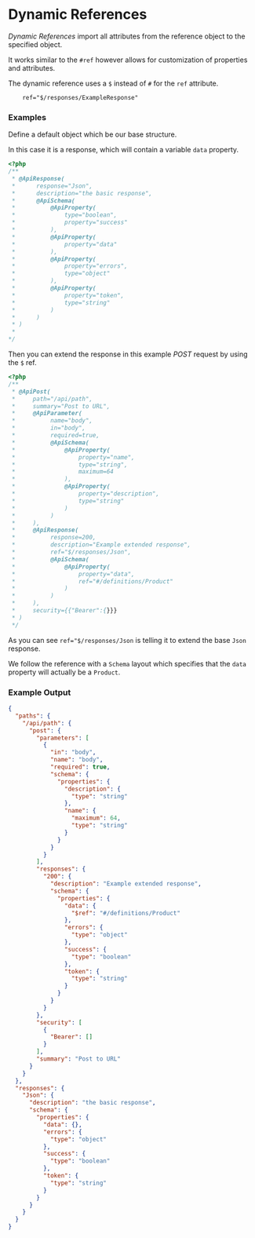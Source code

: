 # Dynamic References

*Dynamic References* import all attributes from the reference object to the specified object. 

It works similar to the `#ref` however allows for customization of properties and attributes.

The dynamic reference uses a `$` instead of `#` for the `ref` attribute.
```
    ref="$/responses/ExampleResponse"
```

### Examples


Define a default object which be our base structure.

In this case it is a response, which will contain a variable `data` property.
```php
<?php
/**
 * @ApiResponse(
 *      response="Json",
 *      description="the basic response",
 *      @ApiSchema(
 *          @ApiProperty(
 *              type="boolean",
 *              property="success"
 *          ),
 *          @ApiProperty(
 *              property="data"
 *          ),
 *          @ApiProperty(
 *              property="errors",
 *              type="object"
 *          ),
 *          @ApiProperty(
 *              property="token",
 *              type="string"
 *          )
 *      )
 * )
 *
*/
```


Then you can extend the response in this example *POST* request by using the `$` ref.


```php
<?php
/**
 * @ApiPost(
 *     path="/api/path",
 *     summary="Post to URL",
 *     @ApiParameter(
 *          name="body",
 *          in="body",
 *          required=true,
 *          @ApiSchema(
 *              @ApiProperty(
 *                  property="name",
 *                  type="string",
 *                  maximum=64
 *              ),
 *              @ApiProperty(
 *                  property="description",
 *                  type="string"
 *              )
 *          )
 *     ),
 *     @ApiResponse(
 *          response=200,
 *          description="Example extended response",
 *          ref="$/responses/Json",
 *          @ApiSchema(
 *              @ApiProperty(
 *                  property="data",
 *                  ref="#/definitions/Product"
 *              )
 *          )
 *     ),
 *     security={{"Bearer":{}}}
 * )
 */
```

As you can see `ref="$/responses/Json` is telling it to extend the base `Json` response.

We follow the reference with a `Schema` layout which specifies that the `data` property will actually be a `Product`.

### Example Output

```json
{
  "paths": {
    "/api/path": {
      "post": {
        "parameters": [
          {
            "in": "body",
            "name": "body",
            "required": true,
            "schema": {
              "properties": {
                "description": {
                  "type": "string"
                },
                "name": {
                  "maximum": 64,
                  "type": "string"
                }
              }
            }
          }
        ],
        "responses": {
          "200": {
            "description": "Example extended response",
            "schema": {
              "properties": {
                "data": {
                  "$ref": "#/definitions/Product"
                },
                "errors": {
                  "type": "object"
                },
                "success": {
                  "type": "boolean"
                },
                "token": {
                  "type": "string"
                }
              }
            }
          }
        },
        "security": [
          {
            "Bearer": []
          }
        ],
        "summary": "Post to URL"
      }
    }
  },
  "responses": {
    "Json": {
      "description": "the basic response",
      "schema": {
        "properties": {
          "data": {},
          "errors": {
            "type": "object"
          },
          "success": {
            "type": "boolean"
          },
          "token": {
            "type": "string"
          }
        }
      }
    }
  }
}
```